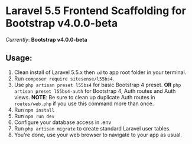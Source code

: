 # Laravel 5.5 Frontend Scaffolding for Bootstrap v4.0.0-beta

*Currently*: **Bootstrap v4.0.0-beta**

## Usage:
1. Clean install of Laravel 5.5.x then `cd` to app root folder in your terminal.
2. Run `composer require sitesense/l55bs4`.
3. Use `php artisan preset l55bs4` for basic Bootstrap 4 preset. **OR** `php artisan preset l55bs4-auth` for Bootstrap 4, Auth routes and Auth views. **NOTE**: Be sure to clean up duplicate Auth routes in `routes/web.php` if you use this command more than once.
4. Run `npm install` 
5. Run `npm run dev`
6. Configure your database access in .env
7. Run `php artisan migrate` to create standard Laravel user tables.
8. You're done, use your web browser to navigate to your app as usual.
